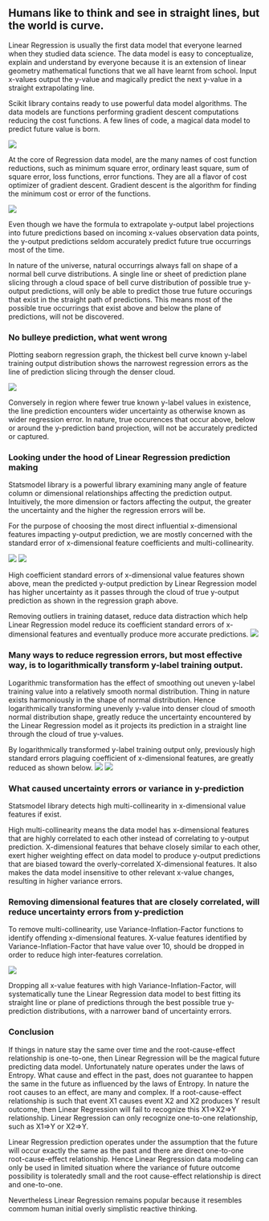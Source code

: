 ## Humans like to think and see in straight lines, but the world is curve.

Linear Regression is usually the first data model that everyone learned when they studied data science. The data model is easy to conceptualize, explain and understand by everyone because it is an extension of linear geometry mathematical functions that we all have learnt from school. Input x-values output the y-value and magically predict the next y-value in a straight extrapolating line.

Scikit library contains ready to use powerful data model algorithms. The data models are functions performing gradient descent computations reducing the cost functions. A few lines of code, a magical data model to predict future value is born.

![](https://cocoisland.github.io/img/linearReg.png)

At the core of Regression data model, are the many names of cost function reductions, such as minimum square error, ordinary least square, sum of square error, loss functions, error functions. They are all a flavor of cost optimizer of gradient descent. Gradient descent is the algorithm for finding the minimum cost or error of the functions.

![](https://cocoisland.github.io/img/gradient_descent.png)

Even though we have the formula to extrapolate y-output label projections into future predictions based on incoming x-values observation data points, the y-output predictions seldom accurately predict future true occurrings most of the time. 

In nature of the universe, natural occurrings always fall on shape of a normal bell curve distributions. A single line or sheet of prediction plane slicing through a cloud space of bell curve distribution of possible true y-output predictions, will only be able to predict those true future occurings that exist in the straight path of predictions. This means most of the possible true occurrings that exist above and below the plane of predictions, will not be discovered.

### No bulleye prediction, what went wrong
Plotting seaborn regression graph, the thickest bell curve known y-label training output distribution shows the narrowest regression errors as the line of prediction slicing through the denser cloud.
 
![](https://cocoisland.github.io/img/regplot.png)

Conversely in region where fewer true known y-label values in existence, the line prediction encounters wider uncertainty as otherwise known as wider regression error. In nature, true occurences that occur above, below or around the y-prediction band projection, will not be accurately predicted or captured.



### Looking under the hood of Linear Regression prediction making
Statsmodel library is a powerful library examining many angle of feature column or dimensional relationships affecting the prediction output. Intuitively, the more dimension or factors affecting the output, the greater the uncertainty and the higher the regression errors will be.

For the purpose of choosing the most direct influential x-dimensional features impacting y-output prediction, we are mostly concerned with the standard error of x-dimensional feature coefficients and multi-collinearity. 

![](https://cocoisland.github.io/img/statsmodel.png) ![](https://cocoisland.github.io/img/statsmodel_code.png)

High coefficient standard errors of x-dimensional value features shown above, mean the predicted y-output prediction by Linear Regression model has higher uncertainty as it passes through the cloud of true y-output prediction as shown in the regression graph above. 

Removing outliers in training dataset, reduce data distraction which help Linear Regression model reduce its coefficient standard errors of x-dimensional features and eventually produce more accurate predictions.
![](https://cocoisland.github.io/img/outlier.png)

### Many ways to reduce regression errors, but most effective way, is to logarithmically transform y-label training output.
Logarithmic transformation has the effect of smoothing out uneven y-label training value into a relatively smooth normal distribution. Thing in nature exists harmoniously in the shape of normal distribution. Hence logarithmically transforming unevenly y-value into denser cloud of smooth normal distribution shape, greatly reduce the uncertainty encountered by the Linear Regression model as it projects its prediction in a straight line through the cloud of true y-values.

By logarithmically transformed y-label training output only, previously high standard errors plaguing coefficient of x-dimensional features, are greatly reduced as shown below.
![](https://cocoisland.github.io/img/logy_statsmodel.png) ![](https://cocoisland.github.io/img/logy_code.png)

### What caused uncertainty errors or variance in y-prediction
Statsmodel library detects high multi-collinearity in x-dimensional value features if exist. 

High multi-collinearity means the data model has x-dimensional features that are highly correlated to each other instead of correlating to y-output prediction. X-dimensional features that behave closely similar to each other, exert higher weighting effect on data model to produce y-output predictions that are biased toward the overly-correlated X-dimensional features.
It also makes the data model insensitive to other relevant x-value changes, resulting in higher variance errors. 

### Removing dimensional features that are closely correlated, will reduce uncertainty errors from y-prediction
To remove multi-collinearity, use Variance-Inflation-Factor functions to identify offending x-dimensional features. X-value features identified by Variance-Inflation-Factor that have value over 10, should be dropped in order to reduce high inter-features correlation. 

![](https://cocoisland.github.io/img/vifout.png)

Dropping all x-value features with high Variance-Inflation-Factor, will systematically tune the Linear Regression data model to best fitting its straight line or plane of predictions through the best possible true y-prediction distributions, with a narrower band of uncertainty errors.



### Conclusion
If things in nature stay the same over time and the root-cause-effect relationship is one-to-one, then Linear Regression will be the magical future predicting data model. Unfortunately nature operates under the laws of Entropy. What cause and effect in the past, does not guarantee to happen the same in the future as influenced by the laws of Entropy. In nature the root causes to an effect, are many and complex. If a root-cause-effect relationship is such that event X1 causes event X2 and X2 produces Y result outcome, then Linear Regression will fail to recognize this X1=>X2=>Y relationship. Linear Regression can only recognize one-to-one relationship, such as X1=>Y or X2=>Y.

Linear Regression prediction operates under the assumption that the future will occur exactly the same as the past and there are direct one-to-one root-cause-effect relationship. Hence Linear Regression data modeling can only be used in limited situation where the variance of future outcome possibility is toleratedly small and the root cause-effect relationship is direct and one-to-one.

Nevertheless Linear Regression remains popular because it resembles commom human initial overly simplistic reactive thinking.
